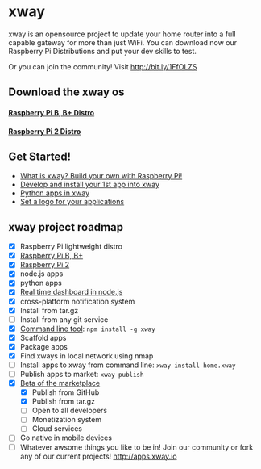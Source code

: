 # xway

xway is an opensource project to update your home router into a full capable gateway for more than just WiFi. 
You can download now our Raspberry Pi Distributions and put your dev skills to test.

Or you can join the community! Visit http://bit.ly/1FfOLZS

## Download the xway os
#### <a href="http://bit.ly/1dSz4NS">Raspberry Pi B, B+ Distro</a>
#### <a href="http://bit.ly/1H3Sucm">Raspberry Pi 2 Distro</a>

## Get Started!
* <a href="https://github.com/netbeast-co/xway/wiki/Build-your-own-xway">What is xway? Build your own with Raspberry Pi!</a>
* <a href="https://github.com/netbeast-co/xway/wiki/Install-your-own-app-into-xway">Develop and install your 1st app into xway</a>
* <a href="https://github.com/netbeast-co/xway/wiki/Python-apps-in-xway">Python apps in xway</a>
* <a href="https://github.com/netbeast-co/xway/wiki/How-to-set-a-logo-for-your-application">Set a logo for your applications</a>

## xway project roadmap
- [x] Raspberry Pi lightweight distro
 - [x] <a href="http://bit.ly/1dSz4NS">Raspberry Pi B, B+</a>
 - [x] <a href="http://bit.ly/1H3Sucm">Raspberry Pi 2</a>
 - [x] node.js apps
 - [x] python apps
- [x] <a href="http://bit.ly/1IAsFUm">Real time dashboard in node.js</a>
 - [x] cross-platform notification system
 - [x] Install from tar.gz
 - [ ] Install from any git service
- [x] <a href="http://bit.ly/1AZ3uDk">Command line tool</a>: `npm install -g xway`
 - [x] Scaffold apps
 - [x] Package apps
 - [x] Find xways in local network using nmap
 - [ ] Install apps to xway from command line: `xway install home.xway`
 - [ ] Publish apps to market: `xway publish`
- [x] <a href="http://bit.ly/1IUwHpC">Beta of the marketplace</a>
  - [x] Publish from GitHub
  - [x] Publish from tar.gz
  - [ ] Open to all developers
  - [ ] Monetization system
  - [ ] Cloud services
- [ ] Go native in mobile devices
- [ ] Whatever awsome things you like to be in! Join our community or fork any of our current projects! http://apps.xway.io
